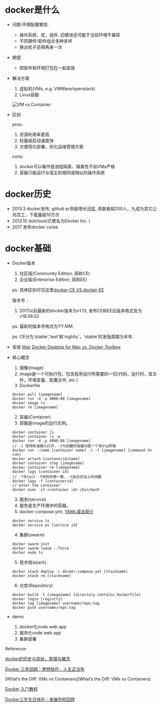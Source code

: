 docker是什么
=========
+ 问题:环境配置繁琐. 
  - 操作系统，库，组件..旧模块还可能于当前环境不兼容
  - 不同硬件/软件组合多种多样
  - 换台机子还得再来一次
+ 期望
  - 把软件和环境打包在一起安装
+ 解决方案
  1. 虚拟机(VMs, e.g. VMWare/openstack)
  2. Linux容器

  ![VM vs Container](http://p0.meituan.net/scarlett/711e764105828f0011ef33d00dad4c5046428.png)
+ 区别

  pros:
  1. 资源利用率更高
  2. 轻量级启动速度快
  3. 方便简化部署，优化运维管理方案 

  cons:
  1. docker可以看作是进程隔离，隔离性不如VMs严格
  2. 容器只能运行与宿主机相同或相似的操作系统

docker历史
========
+ 2013.3 docker发布, github pr贡献增长迅猛, 贡献者超200人，九成为其它公司员工，下载量超10万次
+ 2013.10 dotcloud(已更名为Docker Inc. )
+ 2017 发布docker ce/ee

docker基础
========
+ Docker版本
  1. 社区版(Community Edition, 简称CE)
  2. 企业版(Enterprise Edition, 简称EE)

    ps: 具体区别可见这里[docker-CE VS docker-EE](https://boxboat.com/2018/12/07/docker-ce-vs-docker-ee/)

  版本号：
  1. 2017以前最新的docker版本为v1.13, 发布CE和EE后版本格式变为v18.09.02

    ps: 最新的版本号格式为YY.MM.<patch>

  ps: 
  CE分为'stable','test'和'nightly'，'stable'的发版周期为半年.
+ 安装
  [Mac](https://docs.docker.com/docker-for-mac/install/)
  [Docker Desktop for Mac vs. Docker Toolbox](https://docs.docker.com/docker-for-mac/docker-toolbox/)
+ 核心概念
  1. 镜像(Image)
    1. image是一个可执行包，包含程序运行所需要的一切(代码，运行时，库文件，环境变量，配置文件, etc.)
    2. Dockerfile
    ```
    docker pull [imagename]
    docker run -d -p 4000:80 [imagename]
    docker image ls
    docker rm [imagename]
    ```
  2. 容器(Container)
    1. 容器是image的运行实例。
    ```
    docker container ls
    docker container ls -p
    docker run -d -p 4000:80 [imagename]
    // -i 保持标准输入打开，-t为创建的容器分配一个伪ttp终端
    docker run --name [container name] -i -t [imagename] [command to run]
    docker attach [contanerid/name]
    docker container stop [imagename]
    docker container rm [imagename]
    docker logs [container id]
    // -f与tail -f中的作用一致, -t给日志加上时间戳
    docker logs -f [containerid]
    // enter the container
    docker exec -it <container id> /bin/bash
    ```
  3. 服务(service)
    1. 服务是生产环境中的容器。
    2. docker-compose.yml, [YAML语法简介](http://www.ruanyifeng.com/blog/2016/07/yaml.html)
    ```
    docker service ls
    docker service ps [service id]
    ```
  4. 集群(swarm)
    ```
    docker swarm init
    docker swarm leave --force
    docker node ls
    ```
  5. 技术栈(stack)
    ```
    docker stack deploy -c docker-compose.yml [stackname]
    docker stack rm [stackname]
    ```
  6. 仓库(Repository)
    ```
    docker build -t [imagename] [directory contains Dockerfile]
    docker login [registry]
    docker tag [imagename] username/repo:tag
    docker push username/repo:tag
    ```
+ demo
  1. docker化node web app
  2. 服务化node web app
  3. 集群部署





















Reference:

[docker的历史与现状，原理与概念](https://my.oschina.net/xiejunbo/blog/807460)

[Docker 三年回顾：梦想依在，人生正当年](https://www.infoq.cn/article/docker-turns-3)

[What’s the Diff: VMs vs Containers](What’s the Diff: VMs vs Containers)

[Docker 入门教程](http://www.ruanyifeng.com/blog/2018/02/docker-tutorial.html)

[Docker三岁生日快乐：发展历程回顾](http://dockone.io/article/1139)
